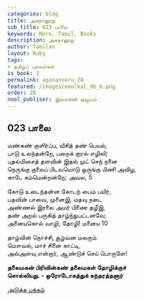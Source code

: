 ```yaml
---
categories: blog
title: அகநானூறு
sub_title: 023 பாலை
keywords: More, Tamil, Books
description: அகநானூறு
author: Tamilan
layout: Ruby
tags:
- தமிழ்ப் புலவர்கள்
is_book: 1
permalink: agananooru_28
featured: /images/noolkal_96_6.png
order: 28
nool_publiser: இசையினி குழுமம்
---
```



## 023 பாலை

மண்கண் குளிர்ப்ப, வீசித் தண் பெயல்,  
பாடு உலந்தன்றே, பறைக் குரல் எழிலி;  
புதல்மிசைத் தளவின் இதல் முட் செந் நனை  
நெருங்கு குலைப் பிடவமொடு ஒருங்கு பிணி அவிழ,  
காடே கம்மென்றன்றே; அவல, 5

கோடு உடைந்தன்ன கோடற் பைம் பயிர்,  
பதவின் பாவை, முனைஇ, மதவு நடை  
அண்ணல் இரலை அமர் பிணை தழீஇ,  
தண் அறல் பருகித் தாழ்ந்துபட்டனவே;  
அனையகொல் வாழி, தோழி! மனைய 10

தாழ்வின் நொச்சி, சூழ்வன மலரும்  
மௌவல், மாச் சினை காட்டி,  
அவ்அளவு என்றார், ஆண்டுச் செய் பொருளே!

**தலைமகன் பிரிவின்கண் தலைமகள் தோழிக்குச்  
சொல்லியது. - ஒரோடோகத்துக் கந்தரத்தனார்**

[அடுத்த பக்கம்](agananooru_29)